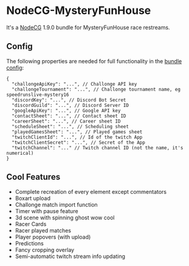 # NodeCG-MysteryFunHouse

It's a [NodeCG](https://www.nodecg.dev/) 1.9.0 bundle for MysteryFunHouse race restreams.

## Config

The following properties are needed for full functionality in the [bundle config](https://www.nodecg.dev/docs/bundle-configuration):

```jsonc
{
  "challongeApiKey": "...", // Challonge API key
  "challongeTournament": "...", // Challonge tournament name, eg speedrunslive-mystery16
  "discordKey": "...", // Discord Bot Secret
  "discordGuild": "...", // Discord Server ID
  "googleApiKey": "...", // Google API key
  "contactSheet": "...", // Contact sheet ID
  "careerSheet": "...", // Career sheet ID
  "scheduleSheet": "...", // Scheduling sheet
  "playedGamesSheet": "...", // Played games sheet
  "twitchClientId": "...", // Id of the twitch App
  "twitchClientSecret": "...", // Secret of the App
  "twitchChannel": "..." // Twitch channel ID (not the name, it's numerical)
}
```

## Cool Features

- Complete recreation of every element except commentators
- Boxart upload
- Challonge match import function
- Timer with pause feature
- 3d scene with spinning ghost wow cool
- Racer Cards
- Racer played matches
- Player popovers (with upload)
- Predictions
- Fancy cropping overlay
- Semi-automatic twitch stream info updating
